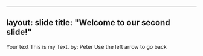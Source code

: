 ----
layout: slide
title: "Welcome to our second slide!"
---
Your text
This is my Text. by: Peter
Use the left arrow to go back
